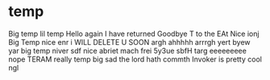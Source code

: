 # temp
Big temp
lil temp
Hello again I have returned
Goodbye
T to the EAt
Nice
ionj
Big Temp
nice enr
i WILL DELETE U SOON
argh
ahhhhh
arrrgh
yert
byew
yar
big temp
niver
sdf 
nice
abriet mach frei
5y3ue
sbfH
targ
eeeeeeeee
nope
TERAM
really temp
big sad
the lord hath commth 
Invoker is pretty cool ngl
